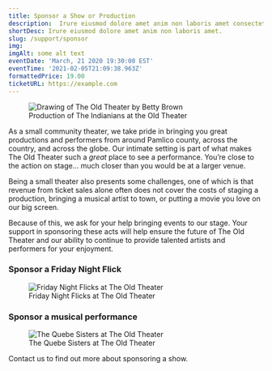 ```yaml
---
title: Sponsor a Show or Production
description:  Irure eiusmod dolore amet anim non laboris amet consectetur quis laboris consectetur. Ad dolore et pariatur ad sit ex officia ipsum proident adipisicing pariatur culpa duis. Irure nulla excepteur nulla dolore quis reprehenderit elit aliqua dolor voluptate anim do elit cupidatat.
shortDesc: Irure eiusmod dolore amet anim non laboris amet.
slug: /support/sponsor
img: 
imgAlt: some alt text
eventDate: 'March, 21 2020 19:30:00 EST'
eventTime: '2021-02-05T21:09:38.963Z'
formattedPrice: 19.00
ticketURL: https://example.com
---
```

<figure>
  <img
    src="/images/volunteer/the_indianians.jpg"
    alt="Drawing of The Old Theater by Betty Brown"
  />
  <figcaption class="italic">
     Production of The Indianians at the Old Theater
  </figcaption>
</figure>


As a small community theater, we take pride in bringing you great productions and performers from around Pamlico county, across the country, and across the globe.   Our intimate setting is part of what makes The Old Theater such a *great* place to see a performance.  You’re close to the action on stage… much closer than you would be at a larger venue.

Being a small theater also presents some challenges, one of which is that revenue from ticket sales alone often does not cover the costs of staging a production, bringing a musical artist to town, or putting a movie you love on our big screen.  

Because of this, we ask for your help bringing events to our stage.  Your support in sponsoring these acts will help ensure the future of The Old Theater and our ability to continue to provide talented artists and performers for your enjoyment.

### Sponsor a Friday Night Flick

<figure>
  <img
    src="/images/support/blues_brothers.jpg"
    alt="Friday Night Flicks at The Old Theater"
    loading="lazy"
  />
  <figcaption class="italic">
     Friday Night Flicks at The Old Theater
  </figcaption>
</figure>


### Sponsor a musical performance

<figure>
  <img
    src="/images/support/quebe_sisters3.jpg"
    alt="The Quebe Sisters at The Old Theater"
    loading="lazy"
  />
  <figcaption class="italic">
     The Quebe Sisters at The Old Theater
  </figcaption>
</figure>

Contact us to find out more about sponsoring a show. 

<button-link url="/contact" text="CONTACT US"/>
   





